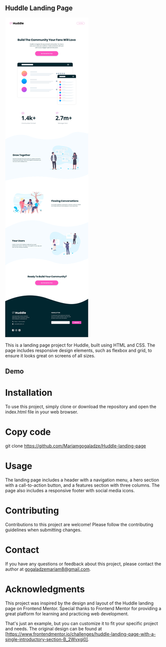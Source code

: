 
## Huddle Landing Page

![Huddle Landing Page](/preview.jpeg)


This is a landing page project for Huddle, built using HTML and CSS. The page includes responsive design elements, such as flexbox and grid, to ensure it looks great on screens of all sizes.


## Demo





# Installation
To use this project, simply clone or download the repository and open the index.html file in your web browser.


# Copy code
git clone https://github.com/Mariamgogaladze/Huddle-landing-page

# Usage
The landing page includes a header with a navigation menu, a hero section with a call-to-action button, and a features section with three columns. The page also includes a responsive footer with social media icons.

# Contributing
Contributions to this project are welcome! Please follow the contributing guidelines when submitting changes.



# Contact
If you have any questions or feedback about this project, please contact the author at gogaladzemariam8@gmail.com.

# Acknowledgments
This project was inspired by the design and layout of the Huddle landing page on Frontend Mentor. Special thanks to Frontend Mentor for providing a great platform for learning and practicing web development.

That's just an example, but you can customize it to fit your specific project and needs.  The original design can be found at [https://www.frontendmentor.io/challenges/huddle-landing-page-with-a-single-introductory-section-B_2Wvxgi0]. 











